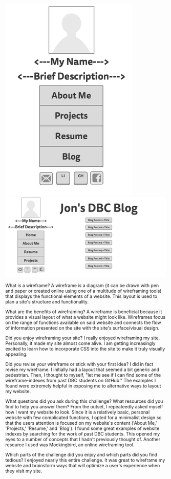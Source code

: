 ![wireframe-index](imgs/wireframe-index.png)
![wireframe-blog-index](imgs/wireframe-blog-index.png)

What is a wireframe?
A wireframe is a diagram (it can be drawn with pen and paper or created online using one of a multitude of wireframing tools) that displays the functional elements of a website. This layout is used to plan a site's structure and functionality.

What are the benefits of wireframing?
A wireframe is beneficial because it provides a visual layout of what a website might look like. Wireframes focus on the range of functions available on said website and connects the flow of information presented on the site with the site's surface/visual design.

Did you enjoy wireframing your site?
I really enjoyed wireframing my site. Personally, it made my site almost come alive. I am getting increasingly excited to learn how to incorporate CSS into the site to make it truly visually appealing.

Did you revise your wireframe or stick with your first idea?
I did in fact revise my wireframe. I initially had a layout that seemed a bit generic and pedestrian. Then, I thought to myself, "let me see if I can find some of the wireframe-indexes from past DBC students on GitHub." The examples I found were extremely helpful in exposing me to alternative ways to layout my website. 

What questions did you ask during this challenge? What resources did you find to help you answer them?
From the outset, I repeateedly asked myself how I want my website to look. Since it is a relatively basic, personal website with few complicated functions, I opted for a minimalist design so that the users attention is focused on my website's content ('About Me,' 'Projects,' 'Resume,' and 'Blog'). I found some great examples of website indexes by searching for the work of past DBC students. This opened my eyes to a number of concepts that I hadn't previously thought of. Another resource I used was Mockingbird, an online wireframing tool.

Which parts of the challenge did you enjoy and which parts did you find tedious?
I enjoyed nearly this entire challenge. It was great to wireframe my website and brainstorm ways that will optimize a user's experience when they visit my site.